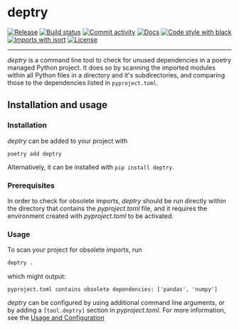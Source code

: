 
# deptry


[![Release](https://img.shields.io/github/v/release/fpgmaas/deptry)](https://img.shields.io/github/v/release/fpgmaas/deptry)
[![Build status](https://img.shields.io/github/workflow/status/fpgmaas/deptry/merge-to-main)](https://img.shields.io/github/workflow/status/fpgmaas/deptry/merge-to-main)
[![Commit activity](https://img.shields.io/github/commit-activity/m/fpgmaas/deptry)](https://img.shields.io/github/commit-activity/m/fpgmaas/deptry)
[![Docs](https://img.shields.io/badge/docs-gh--pages-blue)](https://fpgmaas.github.io/deptry/)
[![Code style with black](https://img.shields.io/badge/code%20style-black-000000.svg)](https://github.com/psf/black)
[![Imports with isort](https://img.shields.io/badge/%20imports-isort-%231674b1)](https://pycqa.github.io/isort/)
[![License](https://img.shields.io/github/license/fpgmaas/deptry)](https://img.shields.io/github/license/fpgmaas/deptry)

---

_deptry_ is a command line tool to check for unused dependencies in a poetry managed Python project. It does so by scanning the imported modules within all Python files in 
a directory and it's subdirectories, and comparing those to the dependencies listed in `pyproject.toml`. 

## Installation and usage

### Installation

_deptry_ can be added to your project with 

```
poetry add deptry
```

Alternatively, it can be installed with `pip install deptry`.

### Prerequisites

In order to check for obsolete imports, _deptry_ should be run directly within the directory that contains the _pyproject.toml_ file, and it requires the environment created with _pyproject.toml_ to be activated.

### Usage

To scan your project for obsolete imports, run

```sh
deptry .
```

which might output:

```
pyproject.toml contains obsolete dependencies: ['pandas', 'numpy']
```

_deptry_ can be configured by using additional command line arguments, or 
by adding a `[tool.deptry]` section in _pyproject.toml_. For more information, see the [Usage and Configuration](./usage.md)

